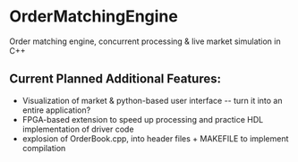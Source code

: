 # OrderMatchingEngine
Order matching engine, concurrent processing & live market simulation in C++

## Current Planned Additional Features:
- Visualization of market & python-based user interface -- turn it into an entire application?
- FPGA-based extension to speed up processing and practice HDL implementation of driver code
- explosion of OrderBook.cpp, into header files + MAKEFILE to implement compilation
